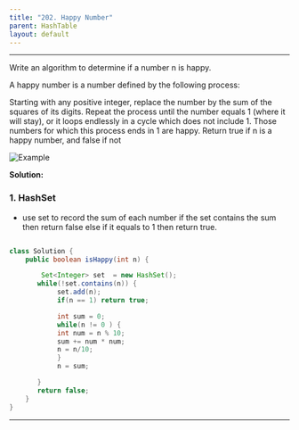 ```yaml
---
title: "202. Happy Number"
parent: HashTable
layout: default
---
```


---

Write an algorithm to determine if a number n is happy.

A happy number is a number defined by the following process:

Starting with any positive integer, replace the number by the sum of the squares of its digits.
Repeat the process until the number equals 1 (where it will stay), or it loops endlessly in a cycle which does not include 1.
Those numbers for which this process ends in 1 are happy.
Return true if n is a happy number, and false if not

![Example](/Leetcode/assets/202.png)

**Solution:**

### 1. HashSet

- use set to record the sum of each number if the set contains the sum then return false else if it equals to 1 then return true.

```java

class Solution {
    public boolean isHappy(int n) {

        Set<Integer> set  = new HashSet();
       while(!set.contains(n)) {
            set.add(n);
            if(n == 1) return true;

            int sum = 0;
            while(n != 0 ) {
            int num = n % 10;
            sum += num * num;
            n = n/10;
            }
            n = sum;

       }
       return false;
    }
}

```

---
